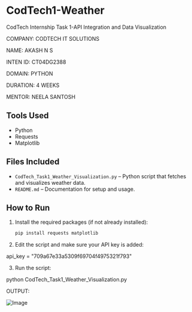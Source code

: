 # CodTech1-Weather
CodTech Internship Task 1-API Integration and Data Visualization

COMPANY: CODTECH IT SOLUTIONS

NAME: AKASH N S 

INTEN ID: CT04DG2388

DOMAIN: PYTHON

DURATION: 4 WEEKS

MENTOR: NEELA SANTOSH

## Tools Used
- Python
- Requests
- Matplotlib

## Files Included
- `CodTech_Task1_Weather_Visualization.py` – Python script that fetches and visualizes weather data.
- `README.md` – Documentation for setup and usage.

## How to Run

1. Install the required packages (if not already installed):
   ```bash
   pip install requests matplotlib

2. Edit the script and make sure your API key is added:

api_key = "709a67e33a5309f69704f4975321f793"

3. Run the script:

python CodTech_Task1_Weather_Visualization.py

OUTPUT:

![Image](https://github.com/user-attachments/assets/1b06540a-7ead-431d-b362-dbd67db080b6)
